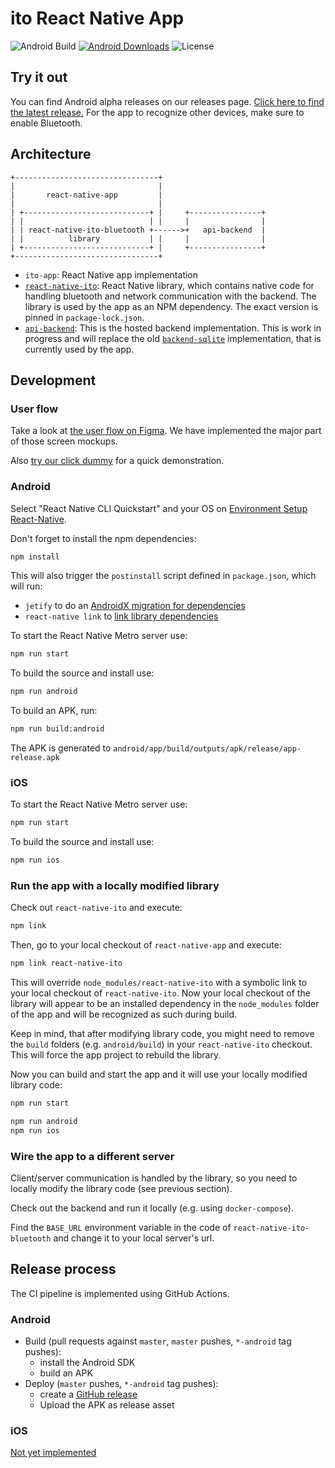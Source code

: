 # ito React Native App

![Android Build](https://github.com/ito-org/ito-app/workflows/Android/badge.svg)
[![Android Downloads](https://img.shields.io/github/downloads/ito-org/ito-app/total?color=%237dc6b6&logo=Android)](https://github.com/ito-org/react-native-app/releases/latest)
![License](https://img.shields.io/github/license/ito-org/ito-app)

## Try it out

You can find Android alpha releases on our releases page. [Click here to find the latest release.](https://github.com/ito-org/ito-app/releases/latest) For the app to recognize other devices, make sure to enable Bluetooth.

## Architecture

    +--------------------------------+
    |                                |
    |       react-native-app         |
    |                                |
    | +----------------------------+ |     +----------------+
    | |                            | |     |                |
    | | react-native-ito-bluetooth +------>+   api-backend  |
    | |          library           | |     |                |
    | +----------------------------+ |     +----------------+
    +--------------------------------+

- `ito-app`: React Native app implementation
- [`react-native-ito`](https://github.com/ito-org/react-native-ito): React Native library, which contains native code for handling bluetooth and network communication with the backend. The library is used by the app as an NPM dependency. The exact version is pinned in `package-lock.json`.
- [`api-backend`](https://github.com/ito-org/api-backend): This is the hosted backend implementation. This is work in progress and will replace the old [`backend-sqlite`](https://github.com/ito-org/backend-sqlite) implementation, that is currently used by the app.

## Development

### User flow

Take a look at [the user flow on Figma](https://www.figma.com/file/fcDmzECUHFCrem9NBrzZSv/Ito-App?node-id=225%3A218). We have implemented the major part of those screen mockups.

Also [try our click dummy](https://www.figma.com/proto/fcDmzECUHFCrem9NBrzZSv/Ito-App?node-id=225%3A245&viewport=994%2C417%2C0.3995259702205658&scaling=scale-down) for a quick demonstration.

### Android

Select "React Native CLI Quickstart" and your OS on [Environment Setup React-Native](https://reactnative.dev/docs/environment-setup).

Don't forget to install the npm dependencies:

```bash
npm install
```

This will also trigger the `postinstall` script defined in `package.json`, which will run:

- `jetify` to do an [AndroidX migration for dependencies](https://github.com/mikehardy/jetifier#do-you-need-this)
- `react-native link` to [link library dependencies](https://reactnative.dev/docs/linking-libraries-ios)

To start the React Native Metro server use:

```bash
npm run start
```

To build the source and install use:

```bash
npm run android
```

To build an APK, run:

```sh
npm run build:android
```

The APK is generated to `android/app/build/outputs/apk/release/app-release.apk`

### iOS

To start the React Native Metro server use:

```bash
npm run start
```

To build the source and install use:

```bash
npm run ios
```

### Run the app with a locally modified library

Check out `react-native-ito` and execute:

```sh
npm link
```

Then, go to your local checkout of `react-native-app` and execute:

```sh
npm link react-native-ito
```

This will override `node_modules/react-native-ito` with a symbolic link to your local checkout of `react-native-ito`. Now your local checkout of the library will appear to be an installed dependency in the `node_modules` folder of the app and will be recognized as such during build.

Keep in mind, that after modifying library code, you might need to remove the `build` folders (e.g. `android/build`) in your `react-native-ito` checkout. This will force the app project to rebuild the library.

Now you can build and start the app and it will use your locally modified library code:

```sh
npm run start

npm run android
npm run ios
```

### Wire the app to a different server

Client/server communication is handled by the library, so you need to locally modify the library code (see previous section).

Check out the backend and run it locally (e.g. using `docker-compose`).

Find the `BASE_URL` environment variable in the code of `react-native-ito-bluetooth` and change it to your local server's url.

## Release process

The CI pipeline is implemented using GitHub Actions.

### Android

- Build (pull requests against `master`, `master` pushes, `*-android` tag pushes):
  - install the Android SDK
  - build an APK
- Deploy (`master` pushes, `*-android` tag pushes):
  - create a [GitHub release](https://github.com/ito-org/react-native-app/releases)
  - Upload the APK as release asset

### iOS

[Not yet implemented](https://github.com/ito-org/react-native-app/issues/100)
